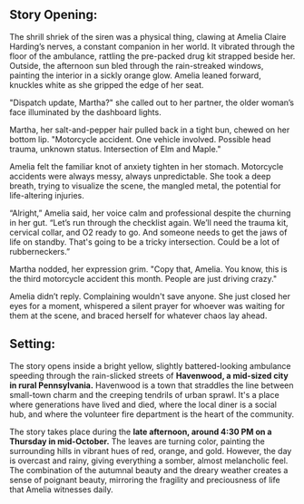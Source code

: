 ## Story Opening:

The shrill shriek of the siren was a physical thing, clawing at Amelia Claire Harding’s nerves, a constant companion in her world. It vibrated through the floor of the ambulance, rattling the pre-packed drug kit strapped beside her. Outside, the afternoon sun bled through the rain-streaked windows, painting the interior in a sickly orange glow. Amelia leaned forward, knuckles white as she gripped the edge of her seat.

"Dispatch update, Martha?" she called out to her partner, the older woman’s face illuminated by the dashboard lights.

Martha, her salt-and-pepper hair pulled back in a tight bun, chewed on her bottom lip. "Motorcycle accident. One vehicle involved. Possible head trauma, unknown status. Intersection of Elm and Maple."

Amelia felt the familiar knot of anxiety tighten in her stomach. Motorcycle accidents were always messy, always unpredictable. She took a deep breath, trying to visualize the scene, the mangled metal, the potential for life-altering injuries.

“Alright,” Amelia said, her voice calm and professional despite the churning in her gut. “Let’s run through the checklist again. We’ll need the trauma kit, cervical collar, and O2 ready to go. And someone needs to get the jaws of life on standby. That's going to be a tricky intersection. Could be a lot of rubberneckers.”

Martha nodded, her expression grim. "Copy that, Amelia. You know, this is the third motorcycle accident this month. People are just driving crazy."

Amelia didn’t reply. Complaining wouldn't save anyone. She just closed her eyes for a moment, whispered a silent prayer for whoever was waiting for them at the scene, and braced herself for whatever chaos lay ahead.

## Setting:

The story opens inside a bright yellow, slightly battered-looking ambulance speeding through the rain-slicked streets of **Havenwood, a mid-sized city in rural Pennsylvania.** Havenwood is a town that straddles the line between small-town charm and the creeping tendrils of urban sprawl. It's a place where generations have lived and died, where the local diner is a social hub, and where the volunteer fire department is the heart of the community.

The story takes place during the **late afternoon, around 4:30 PM on a Thursday in mid-October.** The leaves are turning color, painting the surrounding hills in vibrant hues of red, orange, and gold. However, the day is overcast and rainy, giving everything a somber, almost melancholic feel. The combination of the autumnal beauty and the dreary weather creates a sense of poignant beauty, mirroring the fragility and preciousness of life that Amelia witnesses daily.
